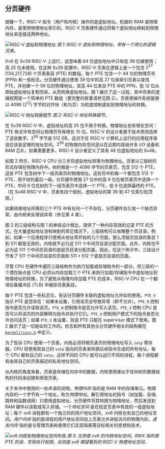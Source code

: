 ## 分页硬件

提醒一下，RISC-V 指令（用户和内核）操作的是虚拟地址。机器的 RAM 或物理内存，是使用物理地址索引的。RISC-V 页表硬件通过将每个虚拟地址映射到物理地址来连接这两种地址。

![RISC-V 虚拟和物理地址](/source/assets/images/riscv_address.svg)
*图 1: RISC-V 虚拟和物理地址，带有一个简化的逻辑页表。*

Xv6 在 Sv39 RISC-V 上运行，这意味着 64 位虚拟地址中只有低 39 位被使用；高 25 位未使用。在这种 Sv39 配置中，RISC-V 页表在逻辑上是一个包含 $2^{27}$ (134,217,728) 个页表条目 (PTE) 的数组。每个 PTE 包含一个 44 位的物理页号 (PPN) 和一些标志。分页硬件通过使用 39 位中的高 27 位来索引页表以查找 PTE，并创建一个 56 位的物理地址，其高 44 位来自 PTE 中的 PPN，低 12 位从原始虚拟地址复制而来，从而转换虚拟地址。图 1 展示了这一过程，其中页表的逻辑视图是一个简单的 PTE 数组（更完整的故事请参见图 2）。页表使操作系统能够以 4096 ($2^{12}$) 字节的对齐块（称为页）为粒度控制虚拟到物理地址的转换。

![RISC-V 地址转换细节](/source/assets/images/riscv_pagetable.svg)
*图 2: RISC-V 地址转换细节。*

在 Sv39 RISC-V 中，虚拟地址的高 25 位不用于转换。物理地址也有增长空间：PTE 格式中有空间让物理页号再增长 10 位。RISC-V 的设计者基于技术预测选择了这些数字。$2^{39}$ 字节是 512 GB，这对于在 RISC-V 计算机上运行的应用程序来说应该是足够的地址空间。$2^{56}$ 的物理内存空间足以在近期内容纳许多 I/O 设备和 RAM 芯片。如果需要更多，RISC-V 设计者定义了具有 48 位虚拟地址的 Sv48。

如图 2 所示，RISC-V CPU 分三步将虚拟地址转换为物理地址。页表以三级树的形式存储在物理内存中。树的根是一个 4096 字节的页表页，包含 512 个 PTE，这些 PTE 包含树中下一级页表页的物理地址。这些页中的每一个都包含 512 个 PTE，用于树的最后一级。分页硬件使用 27 位中的高 9 位在根页表页中选择一个 PTE，中间 9 位在树的下一级页表页中选择一个 PTE，低 9 位选择最终的 PTE。（在 Sv48 RISC-V 中，页表有四个级别，虚拟地址的第 39 到 47 位索引到顶层。）

如果转换地址所需的三个 PTE 中有任何一个不存在，分页硬件会引发一个缺页异常，由内核来处理该异常（参见第 4 章）。

图 2 的三级结构与图 1 的单级设计相比，提供了一种内存高效的记录 PTE 的方式。在大量虚拟地址没有映射的常见情况下，三级结构可以省略整个页目录。例如，如果一个应用程序只使用从地址零开始的几个页面，那么顶级页目录的条目 1 到 511 都是无效的，内核就不必为这 511 个中间页目录分配页面。此外，内核也不必为这 511 个中间页目录的底层页目录分配页面。因此，在这个例子中，三级设计节省了 511 个中间页目录的页面和 $511\times512$ 个底层页目录的页面。

尽管 CPU 在硬件中遍历三级结构作为执行加载或存储指令的一部分，但三级的一个潜在缺点是 CPU 必须从内存加载三个 PTE 来执行加载/存储指令中虚拟地址到物理地址的转换。为了避免从物理内存加载 PTE 的成本，RISC-V CPU 在一个翻译后备缓冲区 (TLB) 中缓存页表条目。

每个 PTE 包含一些标志位，告诉分页硬件关联的虚拟地址允许如何使用。`PTE_V` 指示 PTE 是否存在：如果未设置，引用该页会导致异常（即不允许）。`PTE_R` 控制指令是否允许读取该页。`PTE_W` 控制指令是否允许写入该页。`PTE_X` 控制 CPU 是否可以将该页的内容解释为指令并执行它们。`PTE_U` 控制用户模式下的指令是否允许访问该页；如果 `PTE_U` 未设置，则该 PTE 只能在 supervisor 模式下使用。图 2 展示了这一切是如何工作的。标志和所有其他与分页硬件相关的结构都在 [`kernel/riscv.h`](/source/xv6-riscv/kernel/riscv.h.md) 中定义。

为了告诉 CPU 使用一个页表，内核必须将根页表页的物理地址写入 `satp` 寄存器。CPU 将使用其自己的 `satp` 指向的页表来转换后续指令生成的所有地址。每个 CPU 都有自己的 `satp`，这样不同的 CPU 就可以运行不同的进程，每个进程都有由其自己的页表描述的私有地址空间。

从内核的角度来看，页表是存储在内存中的数据，内核使用类似于任何树形数据结构的代码来创建和修改页表。

关于本书中使用的一些术语的说明。*物理内存* 指的是 RAM 中的存储单元。物理内存的一个字节有一个地址，称为*物理地址*。解引用地址的指令（如加载、存储、跳转和函数调用）只使用虚拟地址，分页硬件将其转换为物理地址，然后发送到 RAM 硬件以读取或写入存储。一个*地址空间* 是在给定页表中有效的一组虚拟地址；每个 xv6 进程都有一个独立的的用户地址空间，xv6 内核也有自己的地址空间。*用户内存* 指的是进程的用户地址空间加上页表允许进程访问的物理内存。*虚拟内存* 指的是与管理页表和使用它们实现隔离等目标相关的思想和技术。

![xv6 内核和物理地址空间布局](/source/assets/images/xv6_layout.svg)
*图 3: 左侧是 xv6 的内核地址空间。RWX 指的是 PTE 的读、写和执行权限。右侧是 xv6 期望看到的 RISC-V 物理地址空间。*